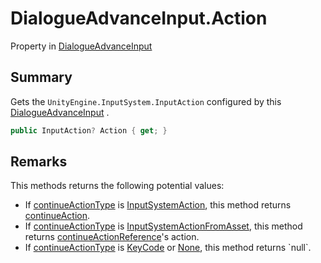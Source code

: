 # DialogueAdvanceInput.Action

Property in [DialogueAdvanceInput](/docs/api/csharp/yarn.unity.legacy.dialogueadvanceinput.md)

## Summary


Gets the  `UnityEngine.InputSystem.InputAction`  configured by this  <a href="yarn.unity.legacy.dialogueadvanceinput.md">DialogueAdvanceInput</a> .


```csharp
public InputAction? Action { get; }
```

## Remarks

<p>
This methods returns the following potential values:
</p> <ul type="bullet">
<li>
If <a href="yarn.unity.legacy.dialogueadvanceinput.continueactiontype-2.md">continueActionType</a> is <a href="yarn.unity.legacy.dialogueadvanceinput.continueactiontype.inputsystemaction.md">InputSystemAction</a>, this method returns
<a href="yarn.unity.legacy.dialogueadvanceinput.continueaction.md">continueAction</a>.
</li>
<li>
If <a href="yarn.unity.legacy.dialogueadvanceinput.continueactiontype-2.md">continueActionType</a> is <a href="yarn.unity.legacy.dialogueadvanceinput.continueactiontype.inputsystemactionfromasset.md">InputSystemActionFromAsset</a>, this method
returns <a href="yarn.unity.legacy.dialogueadvanceinput.continueactionreference.md">continueActionReference</a>'s action.
</li>
<li>
If <a href="yarn.unity.legacy.dialogueadvanceinput.continueactiontype-2.md">continueActionType</a> is <a href="yarn.unity.legacy.dialogueadvanceinput.continueactiontype.keycode.md">KeyCode</a> or <a href="yarn.unity.legacy.dialogueadvanceinput.continueactiontype.none.md">None</a>, this method returns `null`.
</li>
</ul>

